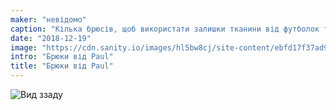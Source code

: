 ```yaml
---
maker: "невідомо"
caption: "Кілька брюсів, щоб використати залишки тканини від футболок та суконь"
date: "2018-12-19"
image: "https://cdn.sanity.io/images/hl5bw8cj/site-content/ebfd17f37ad974a3d2814f4d03a7dbe4db3608a8-2000x1296.jpg"
intro: "Брюки від Paul"
title: "Брюки від Paul"
---
```


![Вид ззаду](https://posts.freesewing.org/uploads/bruces_by_paul_back_19f9daa0e8.jpg "Вид ззаду")
